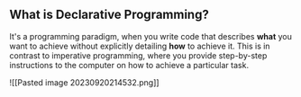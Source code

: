 
## What is Declarative Programming?

It's a programming paradigm, when you write code that describes **what** you want to achieve without explicitly detailing **how** to achieve it. This is in contrast to imperative programming, where you provide step-by-step instructions to the computer on how to achieve a particular task.

![[Pasted image 20230920214532.png]]
